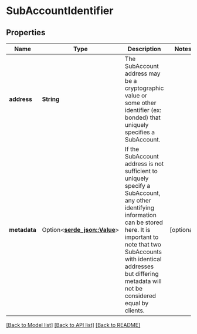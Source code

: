 # SubAccountIdentifier

## Properties

| Name         | Type                                 | Description                                                                                                                                                                                                                                                               | Notes      |
| ------------ | ------------------------------------ | ------------------------------------------------------------------------------------------------------------------------------------------------------------------------------------------------------------------------------------------------------------------------- | ---------- |
| **address**  | **String**                           | The SubAccount address may be a cryptographic value or some other identifier (ex: bonded) that uniquely specifies a SubAccount.                                                                                                                                           |            |
| **metadata** | Option<[**serde_json::Value**](.md)> | If the SubAccount address is not sufficient to uniquely specify a SubAccount, any other identifying information can be stored here. It is important to note that two SubAccounts with identical addresses but differing metadata will not be considered equal by clients. | [optional] |

[[Back to Model list]](../README.md#documentation-for-models)
[[Back to API list]](../README.md#documentation-for-api-endpoints) [[Back to README]](../README.md)

